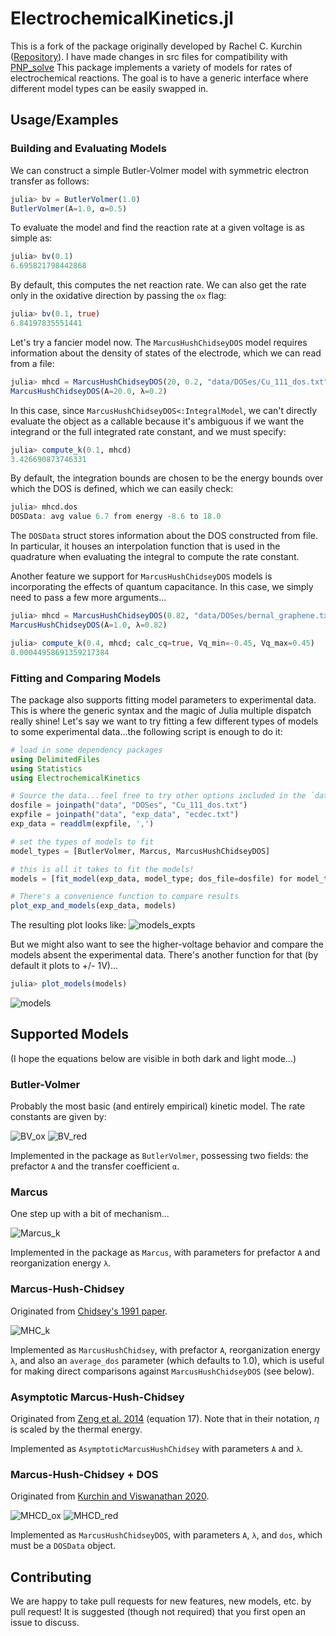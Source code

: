 # ElectrochemicalKinetics.jl

This is a fork of the package originally developed by Rachel C. Kurchin ([Repository](https://github.com/BattModels/ElectrochemicalKinetics.jl)). I have made changes in src files for compatibility with [PNP_solve](https://github.com/mbabar09/PNP_solve/)
This package implements a variety of models for rates of electrochemical reactions. The goal is to have a generic interface where different model types can be easily swapped in.

## Usage/Examples
### Building and Evaluating Models
We can construct a simple Butler-Volmer model with symmetric electron transfer as follows:
```julia
julia> bv = ButlerVolmer(1.0)
ButlerVolmer(A=1.0, α=0.5)
```
To evaluate the model and find the reaction rate at a given voltage is as simple as:
```julia
julia> bv(0.1)
6.695821798442868
```
By default, this computes the net reaction rate. We can also get the rate only in the oxidative direction by passing the `ox` flag:
```julia
julia> bv(0.1, true)
6.84197835551441
```
Let's try a fancier model now. The `MarcusHushChidseyDOS` model requires information about the density of states of the electrode, which we can read from a file:
```julia
julia> mhcd = MarcusHushChidseyDOS(20, 0.2, "data/DOSes/Cu_111_dos.txt")
MarcusHushChidseyDOS(A=20.0, λ=0.2)
```
In this case, since `MarcusHushChidseyDOS<:IntegralModel`, we can't directly evaluate the object as a callable because it's ambiguous if we want the integrand or the full integrated rate constant, and we must specify:
```julia
julia> compute_k(0.1, mhcd)
3.426690873746331
```
By default, the integration bounds are chosen to be the energy bounds over which the DOS is defined, which we can easily check:
```julia
julia> mhcd.dos
DOSData: avg value 6.7 from energy -8.6 to 18.0
```
The `DOSData` struct stores information about the DOS constructed from file. In particular, it houses an interpolation function that is used in the quadrature when evaluating the integral to compute the rate constant.

Another feature we support for `MarcusHushChidseyDOS` models is incorporating the effects of quantum capacitance. In this case, we simply need to pass a few more arguments...

```julia
julia> mhcd = MarcusHushChidseyDOS(0.82, "data/DOSes/bernal_graphene.txt")
MarcusHushChidseyDOS(A=1.0, λ=0.82)

julia> compute_k(0.4, mhcd; calc_cq=true, Vq_min=-0.45, Vq_max=0.45)
0.00044958691359217384
```

### Fitting and Comparing Models
The package also supports fitting model parameters to experimental data. This is where the generic syntax and the magic of Julia multiple dispatch really shine! Let's say we want to try fitting a few different types of models to some experimental data...the following script is enough to do it:
```julia
# load in some dependency packages
using DelimitedFiles
using Statistics
using ElectrochemicalKinetics

# Source the data...feel free to try other options included in the `data/` folder of the repo!
dosfile = joinpath("data", "DOSes", "Cu_111_dos.txt")
expfile = joinpath("data", "exp_data", "ecdec.txt")
exp_data = readdlm(expfile, ',')

# set the types of models to fit
model_types = [ButlerVolmer, Marcus, MarcusHushChidseyDOS]

# this is all it takes to fit the models!
models = [fit_model(exp_data, model_type; dos_file=dosfile) for model_type in model_types]

# There's a convenience function to compare results
plot_exp_and_models(exp_data, models)
```
The resulting plot looks like:
<img src="img/plot1.png" alt="models_expts">

But we might also want to see the higher-voltage behavior and compare the models absent the experimental data. There's another function for that (by default it plots to +/- 1V)...
```julia
julia> plot_models(models)
```
<img src="img/plot2.png" alt="models">

## Supported Models
(I hope the equations below are visible in both dark and light mode...)
### Butler-Volmer
Probably the most basic (and entirely empirical) kinetic model. The rate constants are given by:

<img src="img/bv_ox.png" alt="BV_ox">

<img src="img/bv_red.png" alt="BV_red">

Implemented in the package as `ButlerVolmer`, possessing two fields: the prefactor `A` and the transfer coefficient `α`.

### Marcus
One step up with a bit of mechanism...

<img src="img/Marcus.png" alt="Marcus_k">

Implemented in the package as `Marcus`, with parameters for prefactor `A` and reorganization energy `λ`.

### Marcus-Hush-Chidsey
Originated from [Chidsey's 1991 paper](dx.doi.org/10.1126/science.251.4996.919).

<img src="img/MHC.png" alt="MHC_k">

Implemented as `MarcusHushChidsey`, with prefactor `A`, reorganization energy `λ`, and also an `average_dos` parameter (which defaults to 1.0), which is useful for making direct comparisons against `MarcusHushChidseyDOS` (see below).

### Asymptotic Marcus-Hush-Chidsey
Originated from [Zeng et al. 2014](dx.doi.org/10.1016/j.jelechem.2014.09.038d) (equation 17). Note that in their notation, $\eta$ is scaled by the thermal energy.

Implemented as `AsymptoticMarcusHushChidsey` with parameters `A` and `λ`.

### Marcus-Hush-Chidsey + DOS
Originated from [Kurchin and Viswanathan 2020](dx.doi.org/10.1063/5.0023611 ).

<img src="img/MHCD_ox.png" alt="MHCD_ox">
<img src="img/MHCD_red.png" alt="MHCD_red">

Implemented as `MarcusHushChidseyDOS`, with parameters `A`, `λ`, and `dos`, which must be a `DOSData` object.

## Contributing
We are happy to take pull requests for new features, new models, etc. by pull request! It is suggested (though not required) that you first open an issue to discuss.
